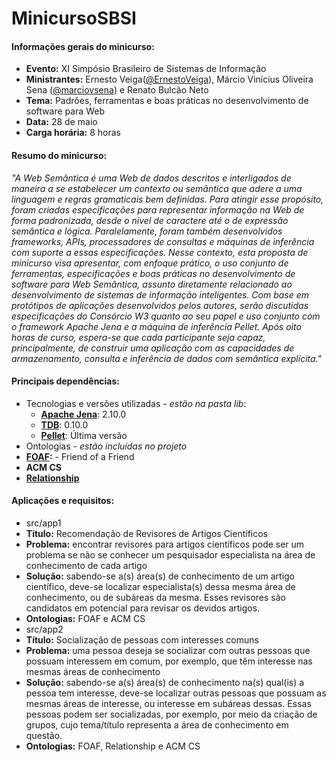 # MinicursoSBSI

#### Informações gerais do minicurso:
* **Evento:** XI Simpósio Brasileiro de Sistemas de Informação
* **Ministrantes:** Ernesto Veiga([@ErnestoVeiga](https://github.com/ErnestoVeiga)), Márcio Vinícius Oliveira Sena ([@marciovsena](https://github.com/marciovsena)) e Renato Bulcão Neto
* **Tema:** Padrões, ferramentas e boas práticas no desenvolvimento de software para Web
* **Data:** 28 de maio
* **Carga horária:** 8 horas

#### Resumo do minicurso:
*"A Web Semântica é uma Web de dados descritos e interligados de maneira a se estabelecer um contexto ou semântica que adere a uma linguagem e regras gramaticais bem definidas. Para atingir esse propósito, foram criadas especificações para representar informação na Web de forma padronizada, desde o nível de caractere até o de expressão semântica e lógica. Paralelamente, foram também desenvolvidos frameworks, APIs, processadores de consultas e máquinas de inferência com suporte a essas especificações. Nesse contexto, esta proposta de minicurso visa apresentar, com enfoque prático, o uso conjunto de ferramentas, especificações e boas práticas no desenvolvimento de software para Web Semântica, assunto diretamente relacionado ao desenvolvimento de sistemas de informação inteligentes. Com base em protótipos de aplicações desenvolvidos pelos autores, serão discutidas especificações do Consórcio W3 quanto ao seu papel e uso conjunto com o framework Apache Jena e a máquina de inferência Pellet. Após oito horas de curso, espera-se que cada participante seja capaz, principalmente, de construir uma aplicação com as capacidades de armazenamento, consulta e inferência de dados com semântica explícita."*

#### Principais dependências:
* Tecnologias e versões utilizadas - *estão na pasta lib*: 
  * **[Apache Jena](http://jena.apache.org/)**: 2.10.0
  * **[TDB](http://jena.apache.org/documentation/tdb/index.html)**: 0.10.0
  * **[Pellet](https://github.com/Complexible/pellet)**: Última versão
* Ontologias - *estão incluídas no projeto*
 *  **[FOAF](http://xmlns.com/foaf/spec/):** - Friend of a Friend
 *  **ACM CS** 
 *  **[Relationship](http://vocab.org/relationship/.html)**

#### Aplicações e requisitos:
* src/app1
 * **Título:** Recomendação de Revisores de Artigos Científicos 
 * **Problema:** encontrar revisores para artigos científicos pode ser um problema se não se conhecer um
pesquisador especialista na área de conhecimento de cada artigo
 * **Solução:** sabendo-se a(s) área(s) de conhecimento de um artigo científico, deve-se localizar especialista(s) dessa mesma área de conhecimento, ou de subáreas da mesma. Esses revisores são candidatos em potencial para revisar os devidos artigos.
 * **Ontologias:** FOAF e ACM CS
* src/app2
 * **Título:** Socialização de pessoas com interesses comuns 
 * **Problema:** uma pessoa deseja se socializar com outras pessoas que possuam interessem em comum, por exemplo, que têm interesse nas mesmas áreas de conhecimento
 * **Solução:** sabendo-se a(s) área(s) de conhecimento na(s) qual(is) a pessoa tem interesse, deve-se localizar outras pessoas que possuam as mesmas áreas de interesse, ou interesse em subáreas dessas. Essas pessoas podem ser socializadas, por exemplo, por meio da criação de grupos, cujo tema/título representa a área de conhecimento em questão.
 * **Ontologias:** FOAF, Relationship e ACM CS
